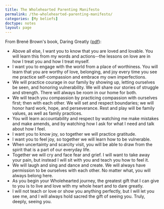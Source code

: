 ```yaml
---
title: The Wholehearted Parenting Manifesto
permalink: /the-wholehearted-parenting-manifesto/
categories: [My beliefs]
doctype: notes
layout: page
---
```


From Brené Brown's book, Daring Greatly ([pdf](http://brenebrown.com/wp-content/uploads/2017/10/Wholehearted_ParentingManifesto.pdf)):

* Above all else, I want you to know that you are loved and lovable. You will learn this from my words and actions--the lessons on love are in how I treat you and how I treat myself.
* I want you to engage with the world from a place of worthiness. You will learn that you are worthy of love, belonging, and joy every time you see me practice self-compassion and embrace my own imperfections.
* We will practice courage in our family by showing up, letting ourselves be seen, and honoring vulnerability. We will share our stories of struggle and strength. There will always be room in our home for both.
* We will teach you compassion by practicing compassion with ourselves first; then with each other. We will set and respect boundaries; we will honor hard work, hope, and perseverance. Rest and play will be family values, as well as family practices.
* You will learn accountability and respect by watching me make mistakes and make amends, and by watching how I ask for what I need and talk about how I feel.
* I want you to know joy, so together we will practice gratitude.
* I want you to feel joy, so together we will learn how to be vulnerable.
* When uncertainty and scarcity visit, you will be able to draw from the spirit that is a part of our everyday life.
* Together we will cry and face fear and grief. I will want to take away your pain, but instead I will sit with you and teach you how to feel it.
* We will laugh and sing and dance and create. We will always have permission to be ourselves with each other. No matter what, you will always belong here.
* As you begin your Wholehearted journey, the greatest gift that I can give to you is to live and love with my whole heart and to dare greatly.
* I will not teach or love or show you anything perfectly, but I will let you see me, and I will always hold sacred the gift of seeing you. Truly, deeply, seeing you.

